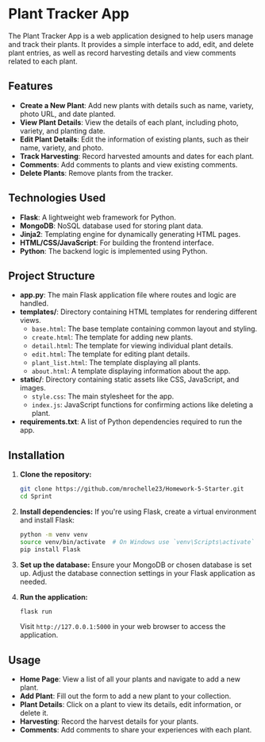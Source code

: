 # Plant Tracker App

The Plant Tracker App is a web application designed to help users manage and track their plants. It provides a simple interface to add, edit, and delete plant entries, as well as record harvesting details and view comments related to each plant.

## Features

- **Create a New Plant**: Add new plants with details such as name, variety, photo URL, and date planted.
- **View Plant Details**: View the details of each plant, including photo, variety, and planting date.
- **Edit Plant Details**: Edit the information of existing plants, such as their name, variety, and photo.
- **Track Harvesting**: Record harvested amounts and dates for each plant.
- **Comments**: Add comments to plants and view existing comments.
- **Delete Plants**: Remove plants from the tracker.

## Technologies Used

- **Flask**: A lightweight web framework for Python.
- **MongoDB**: NoSQL database used for storing plant data.
- **Jinja2**: Templating engine for dynamically generating HTML pages.
- **HTML/CSS/JavaScript**: For building the frontend interface.
- **Python**: The backend logic is implemented using Python.

## Project Structure

- **app.py**: The main Flask application file where routes and logic are handled.
- **templates/**: Directory containing HTML templates for rendering different views.
  - `base.html`: The base template containing common layout and styling.
  - `create.html`: The template for adding new plants.
  - `detail.html`: The template for viewing individual plant details.
  - `edit.html`: The template for editing plant details.
  - `plant_list.html`: The template displaying all plants.
  - `about.html`: A template displaying information about the app.
- **static/**: Directory containing static assets like CSS, JavaScript, and images.
  - `style.css`: The main stylesheet for the app.
  - `index.js`: JavaScript functions for confirming actions like deleting a plant.
- **requirements.txt**: A list of Python dependencies required to run the app.

## Installation

1. **Clone the repository:**
   ```bash
   git clone https://github.com/mrochelle23/Homework-5-Starter.git
   cd Sprint
   ```

2. **Install dependencies:**
   If you're using Flask, create a virtual environment and install Flask:
   ```bash
   python -m venv venv
   source venv/bin/activate  # On Windows use `venv\Scripts\activate`
   pip install Flask
   ```

3. **Set up the database:**
   Ensure your MongoDB or chosen database is set up. Adjust the database connection settings in your Flask application as needed.

4. **Run the application:**
   ```bash
   flask run
   ```

   Visit `http://127.0.0.1:5000` in your web browser to access the application.

## Usage

- **Home Page**: View a list of all your plants and navigate to add a new plant.
- **Add Plant**: Fill out the form to add a new plant to your collection.
- **Plant Details**: Click on a plant to view its details, edit information, or delete it.
- **Harvesting**: Record the harvest details for your plants.
- **Comments**: Add comments to share your experiences with each plant.

